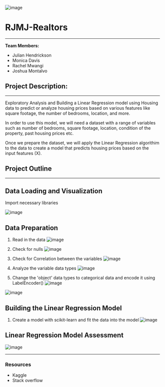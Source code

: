![image](https://github.com/JulHendrickson/RJMJ-Realtors/assets/133269723/194267c7-8f7e-44fd-969a-dccdb0d7b96f)

# RJMJ-Realtors
---
**Team Members:**
* Julian Hendrickson
* Monica Davis
* Rachel Mwangi
* Joshua Montalvo

## Project Description:
---

Exploratory Analysis and Building a Linear Regression model using Housing data to predict or analyze housing prices based on various features like square footage, the number of bedrooms, location, and more.  

In order to use this model, we will need a dataset with a range of variables such as number of bedrooms, square footage, location, condition of the property, past housing prices etc.
     
Once we prepare the dataset, we will apply the Linear Regression algorithim to the data to create a model that predicts housing prices based on the input features (X).
    

## Project Outline
---
## Data Loading and Visualization
     
Import necessary libraries

![image](https://github.com/JulHendrickson/RJMJ-Realtors/assets/133269723/56c436ff-b734-4070-b88b-59d114c9016c)

## Data Preparation

1. Read in the data
![image](https://github.com/JulHendrickson/RJMJ-Realtors/assets/133269723/35e86099-3d62-4d06-9b3c-74a3ee2daf63)


2. Check for nulls
![image](https://github.com/JulHendrickson/RJMJ-Realtors/assets/133269723/267d6b20-5534-4269-ac9d-8849a28e5d22)



3. Check for Correlation between the variables
![image](https://github.com/JulHendrickson/RJMJ-Realtors/assets/133269723/3b9da46b-0b33-4012-8110-45211da2056d)



4. Analyze the variable data types
![image](https://github.com/JulHendrickson/RJMJ-Realtors/assets/133269723/76921fef-0bdd-4d97-9a7f-2d4805003073)



5. Change the 'object' data types to categorical data and encode it using LabelEncoder()
![image](https://github.com/JulHendrickson/RJMJ-Realtors/assets/133269723/cf4f61d9-6da2-4151-bf23-2d6e9cb3ef12)



![image](https://github.com/JulHendrickson/RJMJ-Realtors/assets/133269723/db7310aa-47bd-4820-b2fa-9c9c0a2b69c1)



## Building the Linear Regression Model
1. Create a model with scikit-learn and fit the data into the model
![image](https://github.com/JulHendrickson/RJMJ-Realtors/assets/133269723/7aa90118-1763-4483-b39e-077ce85b0fa9)

## Linear Regression Model Assessment

![image](https://github.com/JulHendrickson/RJMJ-Realtors/assets/133269723/82d10664-e24d-43a4-a6c5-7068135e6cfb)

---

### Resources
- Kaggle
- Stack overflow

